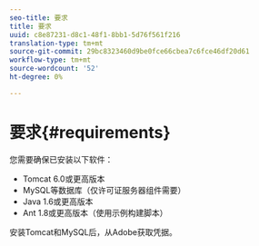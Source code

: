 ```yaml
---
seo-title: 要求
title: 要求
uuid: c8e87231-d8c1-48f1-8bb1-5d76f561f216
translation-type: tm+mt
source-git-commit: 29bc8323460d9be0fce66cbea7c6fce46df20d61
workflow-type: tm+mt
source-wordcount: '52'
ht-degree: 0%

---
```



# 要求{#requirements}

您需要确保已安装以下软件：

* Tomcat 6.0或更高版本
* MySQL等数据库（仅许可证服务器组件需要）
* Java 1.6或更高版本
* Ant 1.8或更高版本（使用示例构建脚本）

安装Tomcat和MySQL后，从Adobe获取凭据。

